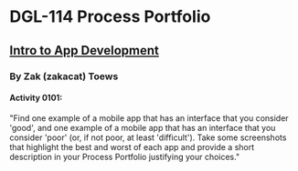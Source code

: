 # DGL-114 Process Portfolio
## <ins> Intro to App Development </ins>
### By Zak (zakacat) Toews

#### Activity 0101:

"Find one example of a mobile app that has an interface that you consider 'good', and one example of a mobile app that has an interface that you consider 'poor' (or, if not poor, at least 'difficult'). Take some screenshots that highlight the best and worst of each app and provide a short description in your Process Portfolio justifying your choices."
